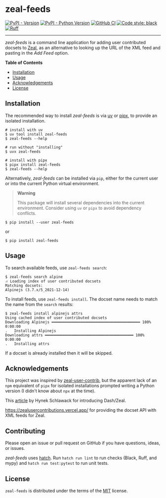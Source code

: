 # zeal-feeds

[![PyPI - Version](https://img.shields.io/pypi/v/zeal-feeds.svg)](https://pypi.org/project/zeal-feeds)
[![PyPI - Python Version](https://img.shields.io/pypi/pyversions/zeal-feeds.svg)](https://pypi.org/project/zeal-feeds)
[![GitHub CI](https://github.com/smsearcy/zeal-feeds/actions/workflows/ci.yml/badge.svg)](https://github.com/smsearcy/zeal-feeds/actions)
[![Code style: black](https://img.shields.io/badge/code%20style-black-000000.svg)](https://github.com/psf/black)
[![Ruff](https://img.shields.io/endpoint?url=https://raw.githubusercontent.com/charliermarsh/ruff/main/assets/badge/v1.json)](https://github.com/charliermarsh/ruff)

-----

*zeal-feeds* is a command line application for adding user contributed docsets to [Zeal](https://zealdocs.org/),
as an alternative to looking up the URL of the XML feed and pasting in the *Add Feed* option.

**Table of Contents**

- [Installation](#installation)
- [Usage](#usage)
- [Acknowledgements](#acknowledgements)
- [License](#license)

## Installation

The recommended way to install *zeal-feeds* is via
[uv](https://github.com/astral-sh/uv)
or [pipx](https://pypi.org/project/pipx/),
to provide an isolated installation.

```console
# install with uv
$ uv tool install zeal-feeds
$ zeal-feeds --help

# run without "installing"
$ uvx zeal-feeds

# install with pipx
$ pipx install zeal-feeds
$ zeal-feeds --help
```

Alternatively, *zeal-feeds* can be installed via `pip`,
either for the current user or into the current Python virtual environment.

> **Warning**
>
> This package will install several dependencies into the current environment.
> Consider using `uv` or `pipx` to avoid dependency conflicts.

```console
$ pip install --user zeal-feeds
```

or

```console
$ pip install zeal-feeds
```

## Usage

To search available feeds, use `zeal-feeds search`:

```console
$ zeal-feeds search alpine
⠴ Loading index of user contributed docsets
Matching docsets:
Alpinejs (3.7.x/5_2021-12-14)
```

To install feeds, use `zeal-feeds install`.
The docset name needs to match the name from the `search` results:

```console
$ zeal-feeds install alpinejs attrs
Using cached index of user contributed docsets
Downloading Alpinejs ━━━━━━━━━━━━━━━━━━━━━━━━━━━━━━━━━━━━━━━━ 100% 0:00:00
.   Installing Alpinejs
Downloading attrs ━━━━━━━━━━━━━━━━━━━━━━━━━━━━━━━━━━━━━━━━ 100% 0:00:00
.   Installing attrs
```

If a docset is already installed then it will be skipped.

## Acknowledgements

This project was inspired by [zeal-user-contrib](https://github.com/jmerle/zeal-user-contrib),
but the apparent lack of an `npm` equivalent of `pipx` for isolated installations prompted writing a Python version
(I didn't know about `npx` at the time).

This [article](https://hynek.me/articles/productive-fruit-fly-programmer/) by Hynek Schlawack for introducing Dash/Zeal.

https://zealusercontributions.vercel.app/ for providing the docset API with XML feeds for Zeal.

## Contributing

Please open an issue or pull request on GitHub if you have questions, ideas, or issues.

*zeal-feeds* uses [hatch](https://hatch.pypa.io/).
Run `hatch run lint` to run checks (Black, Ruff, and mypy) and `hatch run test:pytest` to run unit tests.

## License

`zeal-feeds` is distributed under the terms of the [MIT](https://spdx.org/licenses/MIT.html) license.

